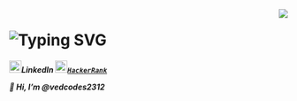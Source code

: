 
<img align = "right"  src="/">
<h1 align = "center>
<a href="https://git.io/typing-svg"
  ><img src="https://readme-typing-svg.herokuapp.com?font=Fira+Code&pause=1000&width=435&lines=Greeting+to+all%2CThis+is+Ved+Vyas....;A+tech+%2Cmaths+and+AI+enthusiast%2C;I+love+coding+and+am+a+keen+learner;A+studious+person+in+the+Data+Verse" alt="Typing SVG" />
</a>
  </h1>
  <h5 align = "center> 
  <code><a href="https://www.linkedin.com/in/ved-vyas-416631327/" title="LinkedIn Profile"><img src="https://encrypted-tbn0.gstatic.com/images?q=tbn:ANd9GcS0bGEl9v47XieEtHyj0TqTr1tOXJmib-KHtw&s" width="22">LinkedIn</a></code>
  <code><a href="https://www.hackerrank.com/profile/ved_codes2312" title="HackerRank Profile"><img src="https://yt3.googleusercontent.com/QHSRlsZ1dd73aFXa-tvXXKaLLMKT_oN_yt5AJD1P0JPaLRbY57vxd4OiySpqRnHeVLpTHDbY3A=s160-c-k-c0x00ffffff-no-rj" width="22">HackerRank</a></code>
  
👋 Hi, I’m @vedcodes2312
